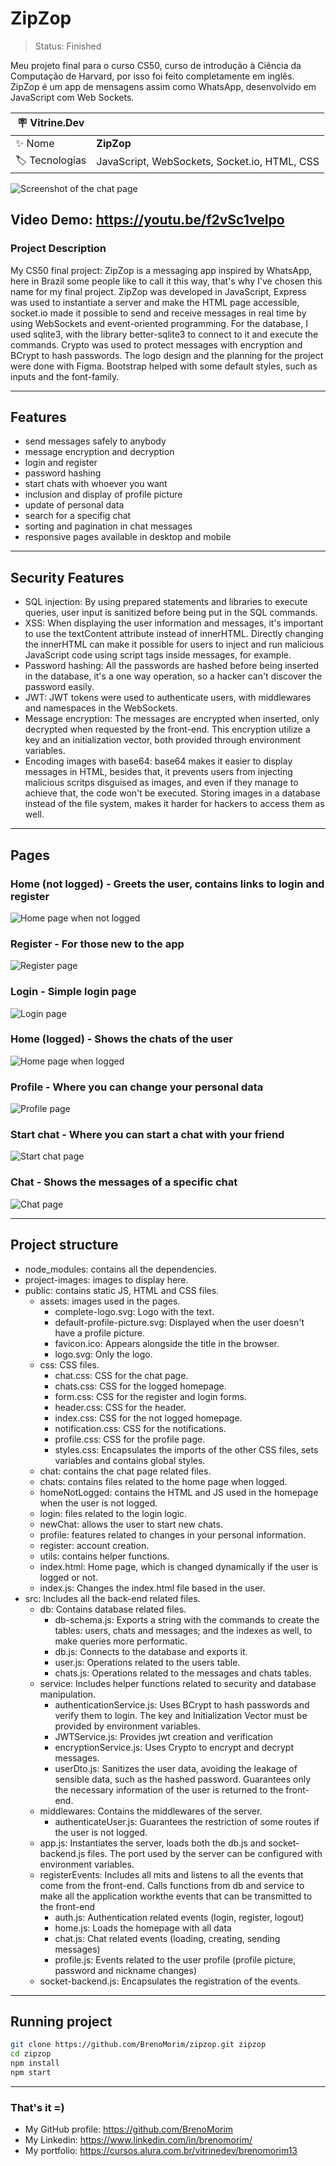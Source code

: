 # ZipZop

> Status: Finished

Meu projeto final para o curso CS50, curso de introdução à Ciência da Computação de Harvard, por isso foi feito completamente em inglês. ZipZop é um app de mensagens assim como WhatsApp, desenvolvido em JavaScript com Web Sockets.

| :placard: Vitrine.Dev |     |
| -------------  | --- |
| :sparkles: Nome        | **ZipZop**
| :label: Tecnologias | JavaScript, WebSockets, Socket.io, HTML, CSS

![Screenshot of the chat page](https://github.com/BrenoMorim/zipzop/blob/main/project-images/project.png?raw=true#vitrinedev)

## Video Demo:  <https://youtu.be/f2vSc1veIpo>

### Project Description

My CS50 final project: ZipZop is a messaging app inspired by WhatsApp, here in Brazil some people like to call it this way, that's why I've chosen this name for my final project. ZipZop was developed in JavaScript, Express was used to instantiate a server and make the HTML page accessible, socket.io made it possible to send and receive messages in real time by using WebSockets and event-oriented programming. For the database, I used sqlite3, with the library better-sqlite3 to connect to it and execute the commands. Crypto was used to protect messages with encryption and BCrypt to hash passwords. The logo design and the planning for the project were done with Figma. Bootstrap helped with some default styles, such as inputs and the font-family.

---

## Features

- send messages safely to anybody
- message encryption and decryption
- login and register
- password hashing
- start chats with whoever you want
- inclusion and display of profile picture
- update of personal data
- search for a specifig chat
- sorting and pagination in chat messages
- responsive pages available in desktop and mobile

---

## Security Features

- SQL injection: By using prepared statements and libraries to execute queries, user input is sanitized before being put in the SQL commands.
- XSS: When displaying the user information and messages, it's important to use the textContent attribute instead of innerHTML. Directly changing the innerHTML can make it possible for users to inject and run malicious JavaScript code using script tags inside messages, for example.
- Password hashing: All the passwords are hashed before being inserted in the database, it's a one way operation, so a hacker can't discover the password easily.
- JWT: JWT tokens were used to authenticate users, with middlewares and namespaces in the WebSockets.
- Message encryption: The messages are encrypted when inserted, only decrypted when requested by the front-end. This encryption utilize a key and an initialization vector, both provided through environment variables.
- Encoding images with base64: base64 makes it easier to display messages in HTML, besides that, it prevents users from injecting malicious scritps disguised as images, and even if they manage to achieve that, the code won't be executed. Storing images in a database instead of the file system, makes it harder for hackers to access them as well.

---

## Pages

### Home (not logged) - Greets the user, contains links to login and register

![Home page when not logged](./project-images/home-not-logged.png "Home")

### Register - For those new to the app

![Register page](./project-images/register.png "Register")

### Login - Simple login page

![Login page](./project-images/login.png "Login")

### Home (logged) - Shows the chats of the user

![Home page when logged](./project-images/home-logged.png "Home")

### Profile - Where you can change your personal data

![Profile page](./project-images/profile.png "Profile")

### Start chat - Where you can start a chat with your friend

![Start chat page](./project-images/start-chat.png "Start chat")

### Chat - Shows the messages of a specific chat

![Chat page](./project-images/chat.png "Chat")

---

## Project structure

- node_modules: contains all the dependencies.
- project-images: images to display here.
- public: contains static JS, HTML and CSS files.
  - assets: images used in the pages.
    - complete-logo.svg: Logo with the text.
    - default-profile-picture.svg: Displayed when the user doesn't have a profile picture.
    - favicon.ico: Appears alongside the title in the browser.
    - logo.svg: Only the logo.
  - css: CSS files.
    - chat.css: CSS for the chat page.
    - chats.css: CSS for the logged homepage.
    - form.css: CSS for the register and login forms.
    - header.css: CSS for the header.
    - index.css: CSS for the not logged homepage.
    - notification.css: CSS for the notifications.
    - profile.css: CSS for the profile page.
    - styles.css: Encapsulates the imports of the other CSS files, sets variables and contains global styles.
  - chat: contains the chat page related files.
  - chats: contains files related to the home page when logged.
  - homeNotLogged: contains the HTML and JS used in the homepage when the user is not logged.
  - login: files related to the login logic.
  - newChat: allows the user to start new chats.
  - profile: features related to changes in your personal information.
  - register: account creation.
  - utils: contains helper functions.
  - index.html: Home page, which is changed dynamically if the user is logged or not.
  - index.js: Changes the index.html file based in the user.
- src: Includes all the back-end related files.
  - db: Contains database related files.
    - db-schema.js: Exports a string with the commands to create the tables: users, chats and messages; and the indexes as well, to make queries more performatic.
    - db.js: Connects to the database and exports it.
    - user.js: Operations related to the users table.
    - chats.js: Operations related to the messages and chats tables.
  - service: Includes helper functions related to security and database manipulation.
    - authenticationService.js: Uses BCrypt to hash passwords and verify them to login. The key and Initialization Vector must be provided by environment variables.
    - JWTService.js: Provides jwt creation and verification
    - encryptionService.js: Uses Crypto to encrypt and decrypt messages.
    - userDto.js: Sanitizes the user data, avoiding the leakage of sensible data, such as the hashed password. Guarantees only the necessary information of the user is returned to the front-end.
  - middlewares: Contains the middlewares of the server.
    - authenticateUser.js: Guarantees the restriction of some routes if the user is not logged.
  - app.js: Instantiates the server, loads both the db.js and socket-backend.js files. The port used by the server can be configured with environment variables.
  - registerEvents: Includes all mits and listens to all the events that come from the front-end. Calls functions from db and service to make all the application workthe events that can be transmitted to the front-end
    - auth.js: Authentication related events (login, register, logout)
    - home.js: Loads the homepage with all data
    - chat.js: Chat related events (loading, creating, sending messages)
    - profile.js: Events related to the user profile (profile picture, password and nickname changes)
  - socket-backend.js: Encapsulates the registration of the events.

---

## Running project

```sh
git clone https://github.com/BrenoMorim/zipzop.git zipzop
cd zipzop
npm install
npm start
```

---

### That's it =)

- My GitHub profile: <https://github.com/BrenoMorim>
- My Linkedin: <https://www.linkedin.com/in/brenomorim/>
- My portfolio: <https://cursos.alura.com.br/vitrinedev/brenomorim13>
